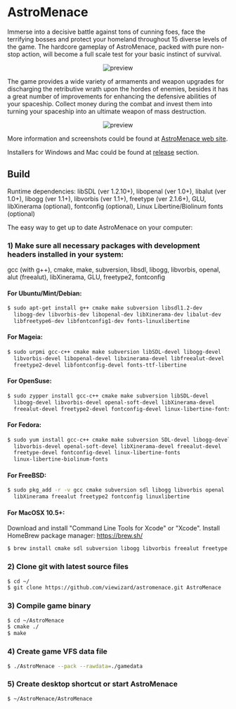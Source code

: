 # AstroMenace

Immerse into a decisive battle against tons of cunning foes, face the terrifying bosses and protect your homeland throughout 15 diverse levels of the game. The hardcore gameplay of AstroMenace, packed with pure non-stop action, will become a full scale test for your basic instinct of survival.

<p align="center">
  <img src="https://raw.githubusercontent.com/viewizard/astromenace/master/preview1.jpg" alt="preview"/>
</p>

The game provides a wide variety of armaments and weapon upgrades for discharging the retributive wrath upon the hordes of enemies, besides it has a great number of improvements for enhancing the defensive abilities of your spaceship. Collect money during the combat and invest them into turning your spaceship into an ultimate weapon of mass destruction.

<p align="center">
  <img src="https://raw.githubusercontent.com/viewizard/astromenace/master/preview2.png" alt="preview"/>
</p>

More information and screenshots could be found at [AstroMenace web site](http://www.viewizard.com/).

Installers for Windows and Mac could be found at [release](https://github.com/viewizard/astromenace/releases) section.

## Build

Runtime dependencies:
libSDL (ver 1.2.10+), libopenal (ver 1.0+), libalut (ver 1.0+), libogg (ver 1.1+), 
libvorbis (ver 1.1+), freetype (ver 2.1.6+), GLU, libXinerama (optional), 
fontconfig (optional), Linux Libertine/Biolinum fonts (optional)


The easy way to get up to date AstroMenace on your computer:

### 1) Make sure all necessary packages with development headers installed in your system: 

   gcc (with g++), cmake, make, subversion, libsdl, libogg, libvorbis, openal, 
   alut (freealut), libXinerama, GLU, freetype2, fontconfig

#### For Ubuntu/Mint/Debian:
```bash
$ sudo apt-get install g++ cmake make subversion libsdl1.2-dev
  libogg-dev libvorbis-dev libopenal-dev libXinerama-dev libalut-dev
  libfreetype6-dev libfontconfig1-dev fonts-linuxlibertine
```

#### For Mageia:
```bash
$ sudo urpmi gcc-c++ cmake make subversion libSDL-devel libogg-devel
  libvorbis-devel libopenal-devel libxinerama-devel libfreealut-devel
  freetype2-devel libfontconfig-devel fonts-ttf-libertine
```

#### For OpenSuse:
```bash
$ sudo zypper install gcc-c++ cmake make subversion libSDL-devel
  libogg-devel libvorbis-devel openal-soft-devel libXinerama-devel
  freealut-devel freetype2-devel fontconfig-devel linux-libertine-fonts
```

#### For Fedora:
```bash
$ sudo yum install gcc-c++ cmake make subversion SDL-devel libogg-devel
  libvorbis-devel openal-soft-devel libXinerama-devel freealut-devel 
  freetype-devel fontconfig-devel linux-libertine-fonts
  linux-libertine-biolinum-fonts
```

#### For FreeBSD:
```bash
$ sudo pkg_add -r -v gcc cmake subversion sdl libogg libvorbis openal
  libXinerama freealut freetype2 fontconfig linuxlibertine
```

#### For MacOSX 10.5+:
Download and install "Command Line Tools for Xcode" or "Xcode".
Install HomeBrew package manager: https://brew.sh/
```bash
$ brew install cmake sdl subversion libogg libvorbis freealut freetype
```

### 2) Clone git with latest source files
```bash
$ cd ~/
$ git clone https://github.com/viewizard/astromenace.git AstroMenace
```

### 3) Compile game binary
```bash
$ cd ~/AstroMenace
$ cmake ./
$ make
```

### 4) Create game VFS data file
```bash
$ ./AstroMenace --pack --rawdata=./gamedata
```

### 5) Create desktop shortcut or start AstroMenace
```bash
$ ~/AstroMenace/AstroMenace
```
